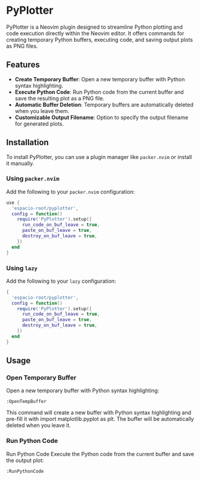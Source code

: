 # PyPlotter

PyPlotter is a Neovim plugin designed to streamline Python plotting and code execution directly within the Neovim editor. It offers commands for creating temporary Python buffers, executing code, and saving output plots as PNG files.

## Features

- **Create Temporary Buffer**: Open a new temporary buffer with Python syntax highlighting.
- **Execute Python Code**: Run Python code from the current buffer and save the resulting plot as a PNG file.
- **Automatic Buffer Deletion**: Temporary buffers are automatically deleted when you leave them.
- **Customizable Output Filename**: Option to specify the output filename for generated plots.

## Installation

To install PyPlotter, you can use a plugin manager like `packer.nvim` or install it manually.

### Using `packer.nvim`

Add the following to your `packer.nvim` configuration:

```lua
use {
  'espacio-root/pyplotter',
  config = function()
    require('PyPlotter').setup({
      run_code_on_buf_leave = true,
      paste_on_buf_leave = true,
      destroy_on_buf_leave = true,
    })
  end
}
```

### Using `lazy`

Add the following to your `lazy` configuration:

```lua
{
  'espacio-root/pyplotter',
  config = function()
    require('PyPlotter').setup({
      run_code_on_buf_leave = true,
      paste_on_buf_leave = true,
      destroy_on_buf_leave = true,
    })
  end
}
```


## Usage

### Open Temporary Buffer

Open a new temporary buffer with Python syntax highlighting:

```vim
:OpenTempBuffer
```

This command will create a new buffer with Python syntax highlighting and pre-fill it with import matplotlib.pyplot as plt. The buffer will be automatically deleted when you leave it.

### Run Python Code

Run Python Code
Execute the Python code from the current buffer and save the output plot:

```vim
:RunPythonCode
```
